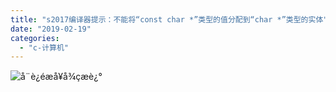 ```yaml
---
title: "s2017编译器提示：不能将“const char *”类型的值分配到“char *”类型的实体"
date: "2019-02-19"
categories: 
  - "c-计算机"
---
```


![å¨è¿éæå¥å¾çæè¿°](https://img-blog.csdn.net/2018092010532721?watermark/2/text/aHR0cHM6Ly9ibG9nLmNzZG4ubmV0L3dlaXhpbl8zNzk1OTk4NA==/font/5a6L5L2T/fontsize/400/fill/I0JBQkFCMA==/dissolve/70)
